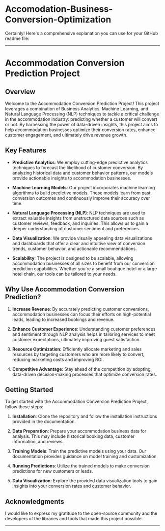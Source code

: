 # Accomodation-Business-Conversion-Optimization
Certainly! Here's a comprehensive explanation you can use for your GitHub readme file:

---

# Accommodation Conversion Prediction Project

## Overview

Welcome to the Accommodation Conversion Prediction Project! This project leverages a combination of Business Analytics, Machine Learning, and Natural Language Processing (NLP) techniques to tackle a critical challenge in the accommodation industry: predicting whether a customer will convert or not. By harnessing the power of data-driven insights, this project aims to help accommodation businesses optimize their conversion rates, enhance customer engagement, and ultimately drive revenue growth.

## Key Features

- **Predictive Analytics**: We employ cutting-edge predictive analytics techniques to forecast the likelihood of customer conversion. By analyzing historical data and customer behavior patterns, our models provide actionable insights to accommodation businesses.

- **Machine Learning Models**: Our project incorporates machine learning algorithms to build predictive models. These models learn from past conversion outcomes and continuously improve their accuracy over time.

- **Natural Language Processing (NLP)**: NLP techniques are used to extract valuable insights from unstructured data sources such as customer reviews, feedback, and inquiries. This allows us to gain a deeper understanding of customer sentiment and preferences.

- **Data Visualization**: We provide visually appealing data visualizations and dashboards that offer a clear and intuitive view of conversion trends, customer behavior, and actionable recommendations.

- **Scalability**: The project is designed to be scalable, allowing accommodation businesses of all sizes to benefit from our conversion prediction capabilities. Whether you're a small boutique hotel or a large hotel chain, our tools can be tailored to your needs.

## Why Use Accommodation Conversion Prediction?

1. **Increase Revenue**: By accurately predicting customer conversions, accommodation businesses can focus their efforts on high-potential leads, leading to increased bookings and revenue.

2. **Enhance Customer Experience**: Understanding customer preferences and sentiment through NLP analysis helps in tailoring services to meet customer expectations, ultimately improving guest satisfaction.

3. **Resource Optimization**: Efficiently allocate marketing and sales resources by targeting customers who are more likely to convert, reducing marketing costs and improving ROI.

4. **Competitive Advantage**: Stay ahead of the competition by adopting data-driven decision-making processes that optimize conversion rates.

## Getting Started

To get started with the Accommodation Conversion Prediction Project, follow these steps:

1. **Installation**: Clone the repository and follow the installation instructions provided in the documentation.

2. **Data Preparation**: Prepare your accommodation business data for analysis. This may include historical booking data, customer information, and reviews.

3. **Training Models**: Train the predictive models using your data. Our documentation provides guidance on model training and customization.

4. **Running Predictions**: Utilize the trained models to make conversion predictions for new customers or leads.

5. **Data Visualization**: Explore the provided data visualization tools to gain insights into your conversion rates and customer behavior.


## Acknowledgments

I would like to express my gratitude to the open-source community and the developers of the libraries and tools that made this project possible.

---
